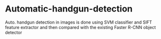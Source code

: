 # Automatic-handgun-detection
Auto. handgun detection in images is done using SVM classifier and SIFT feature extractor and then compared with the existing Faster R-CNN object detector
